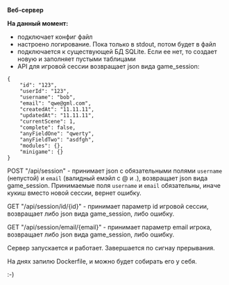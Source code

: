 **Веб-сервер**

**На данный момент:**
* подключает конфиг файл
* настроено логирование. Пока только в stdout, потом будет в файл
* подключается к существующей БД SQLite. Если ее нет, то создает новую и заполняет пустыми таблицами
* API для игровой сессии возвращает json вида game_session:

```
{
    "id": "123",
    "userId": "123",
    "username": "bob",
    "email": "qwe@gml.com",
    "createdAt": "11.11.11",
    "updatedAt": "11.11.11",
    "currentScene": 1,
    "complete": false,
    "anyFieldOne": "qwerty",
    "anyFieldTwo": "asdfgh",
    "modules": {},
    "minigame": {}
}
```

POST "/api/session" - принимает json с обязательными полями `username` (непустой) и `email` (валидный емэйл с @ и .), возвращает json вида game_session.
Принимаемые поля `username` и `email` обязательны, иначе кукиш вместо новой сессии, вернет ошибку.

GET "/api/session/id/{id}" - принимает параметр id игровой сессии, возвращает либо json вида game_session, либо ошибку.

GET "/api/session/email/{email}" - принимает параметр email игрока, возвращает либо json вида game_session, либо ошибку.

Сервер запускается и работает. Завершается по сигнау прерывания.

На днях запилю Dockerfile, и можно будет собирать его у себя.

:-)